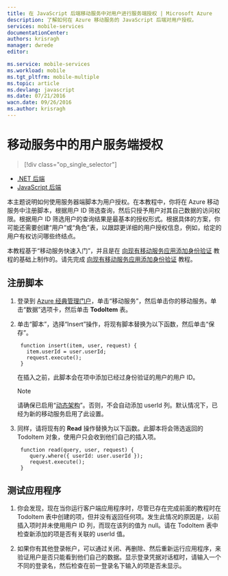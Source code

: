 ```yaml
---
title: 在 JavaScript 后端移动服务中对用户进行服务端授权 | Microsoft Azure
description: 了解如何在 Azure 移动服务的 JavaScript 后端对用户授权。
services: mobile-services
documentationCenter: 
authors: krisragh
manager: dwrede
editor: 

ms.service: mobile-services
ms.workload: mobile
ms.tgt_pltfrm: mobile-multiple
ms.topic: article
ms.devlang: javascript
ms.date: 07/21/2016
wacn.date: 09/26/2016
ms.author: krisragh
---
```


#  移动服务中的用户服务端授权

> [!div class="op_single_selector"]
- [.NET 后端](./mobile-services-dotnet-backend-service-side-authorization.md)
- [JavaScript 后端](./mobile-services-javascript-backend-service-side-authorization.md) 

本主题说明如何使用服务器端脚本为用户授权。在本教程中，你将在 Azure 移动服务中注册脚本，根据用户 ID 筛选查询，然后只授予用户对其自己数据的访问权限。根据用户 ID 筛选用户的查询结果是最基本的授权形式。根据具体的方案，你可能还需要创建“用户”或“角色”表，以跟踪更详细的用户授权信息，例如，给定的用户有权访问哪些终结点。

本教程基于“移动服务快速入门”，并且是在 [向现有移动服务应用添加身份验证] 教程的基础上制作的。请先完成 [向现有移动服务应用添加身份验证] 教程。

##  <a name="register-scripts"></a>注册脚本

1. 登录到 [Azure 经典管理门户]，单击“移动服务”，然后单击你的移动服务。单击“数据”选项卡，然后单击 **TodoItem** 表。

2. 单击“脚本”，选择“Insert”操作，将现有脚本替换为以下函数，然后单击“保存”。

        function insert(item, user, request) {
          item.userId = user.userId;
          request.execute();
        }

    在插入之前，此脚本会在项中添加已经过身份验证的用户的用户 ID。

    >[!NOTE]
    > 请确保已启用“[动态架构](https://msdn.microsoft.com/zh-cn/library/azure/jj193175.aspx)”。否则，不会自动添加 userId 列。默认情况下，已经为新的移动服务启用了此设置。

3. 同样，请将现有的 **Read** 操作替换为以下函数。此脚本将会筛选返回的 TodoItem 对象，使用户只会收到他们自己的插入项。

        function read(query, user, request) {
           query.where({ userId: user.userId });
           request.execute();
        }

##  <a name="test-app"></a>测试应用程序

1. 你会发现，现在当你运行客户端应用程序时，尽管已存在完成前面的教程时在 TodoItem 表中创建的项，但并没有返回任何项。发生此情况的原因是，以前插入项时并未使用用户 ID 列，而现在该列的值为 null。请在 TodoItem 表中检查新添加的项是否有关联的 userId 值。

2. 如果你有其他登录帐户，可以通过关闭、再删除、然后重新运行应用程序，来验证用户是否只能看到他们自己的数据。显示登录凭据对话框时，请输入一个不同的登录名，然后检查在前一登录名下输入的项是否未显示。

<!-- Anchors. -->

[Register server scripts]: #register-scripts
[Next Steps]: #next-steps

<!-- Images. -->

<!-- URLs. -->

[Windows Push Notifications & Live Connect]: http://go.microsoft.com/fwlink/p/?LinkID=257677
[Mobile Services server script reference]: ./mobile-services-how-to-use-server-scripts.md
[My Apps dashboard]: http://go.microsoft.com/fwlink/p/?LinkId=262039
[向现有移动服务应用添加身份验证]: ./mobile-services-ios-get-started-users.md

[Azure 经典管理门户]: https://manage.windowsazure.cn/

<!---HONumber=Mooncake_0118_2016-->